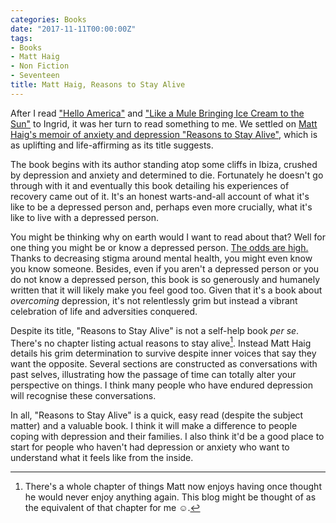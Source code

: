 ```yaml
---
categories: Books
date: "2017-11-11T00:00:00Z"
tags:
- Books
- Matt Haig
- Non Fiction
- Seventeen
title: Matt Haig, Reasons to Stay Alive
---
```

After I read ["Hello America"](hello-america) and ["Like a Mule Bringing Ice Cream to the Sun"](like-a-mule-ice-cream-sun-manyika) to Ingrid, it was her turn to read something to me. We settled on [Matt Haig's memoir of anxiety and depression "Reasons to Stay Alive"](http://www.matthaig.com/reasons-to-stay-alive/), which is as uplifting and life-affirming as its title suggests.

The book begins with its author standing atop some cliffs in Ibiza, crushed by depression and anxiety and determined to die. Fortunately he doesn't go through with it and eventually this book detailing his experiences of recovery came out of it. It's an honest warts-and-all account of what it's like to be a depressed person and, perhaps even more crucially, what it's like to live with a depressed person.

You might be thinking why on earth would I want to read about that? Well for one thing you might be or know a depressed person. [The odds are high.](https://www.mentalhealth.org.uk/statistics) Thanks to decreasing stigma around mental health, you might even know you know someone. Besides, even if you aren't a depressed person or you do not know a depressed person, this book is so generously and humanely written that it will likely make you feel good too. Given that it's a book about *overcoming* depression, it's not relentlessly grim but instead a vibrant celebration of life and adversities conquered.

Despite its title, "Reasons to Stay Alive" is not a self-help book *per se*. There's no chapter listing actual reasons to stay alive[^1]. Instead Matt Haig details his grim determination to survive despite inner voices that say they want the opposite. Several sections are constructed as conversations with past selves, illustrating how the passage of time can totally alter your perspective on things. I think many people who have endured depression will recognise these conversations.

In all, "Reasons to Stay Alive" is a quick, easy read (despite the subject matter) and a valuable book. I think it will make a difference to people coping with depression and their families. I also think it'd be a good place to start for people who haven't had depression or anxiety who want to understand what it feels like from the inside. 

[^1]: There's a whole chapter of things Matt now enjoys having once thought he would never enjoy anything again. This blog might be thought of as the equivalent of that chapter for me &#x263a;.